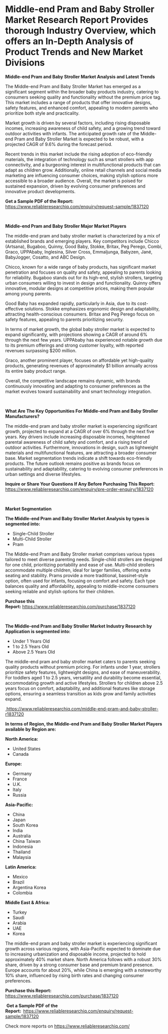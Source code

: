 <p><h1>Middle-end Pram and Baby Stroller Market Research Report Provides thorough Industry Overview, which offers an In-Depth Analysis of Product Trends and New Market Divisions</h1></p><p><strong>Middle-end Pram and Baby Stroller Market Analysis and Latest Trends</strong></p>
<p><p>The Middle-end Pram and Baby Stroller Market has emerged as a significant segment within the broader baby products industry, catering to consumers seeking quality and functionality without the premium price tag. This market includes a range of products that offer innovative designs, safety features, and enhanced comfort, appealing to modern parents who prioritize both style and practicality.</p><p>Market growth is driven by several factors, including rising disposable incomes, increasing awareness of child safety, and a growing trend toward outdoor activities with infants. The anticipated growth rate of the Middle-end Pram and Baby Stroller Market is expected to be robust, with a projected CAGR of 9.6% during the forecast period. </p><p>Recent trends in this market include the rising adoption of eco-friendly materials, the integration of technology such as smart strollers with app connectivity, and a burgeoning interest in multifunctional products that can adapt as children grow. Additionally, online retail channels and social media marketing are influencing consumer choices, making stylish options more accessible to a broader audience. Overall, the market is poised for sustained expansion, driven by evolving consumer preferences and innovative product developments.</p></p>
<p><strong>Get a Sample PDF of the Report:&nbsp;</strong> <a href="https://www.reliableresearchiq.com/enquiry/request-sample/1837120?utm_campaign=123&utm_medium=2&utm_source=Github&utm_content=ia&utm_term=10022025&utm_id=middle-end-pram-and-baby-stroller">https://www.reliableresearchiq.com/enquiry/request-sample/1837120</a></p>
<p>&nbsp;</p>
<p><strong>Middle-end Pram and Baby Stroller Major Market Players</strong></p>
<p><p>The middle-end pram and baby stroller market is characterized by a mix of established brands and emerging players. Key competitors include Chicco (Artsana), Bugaboo, Quinny, Good Baby, Stokke, Britax, Peg Perego, Combi, Graco, UPPAbaby, Inglesina, Silver Cross, Emmaljunga, Babyzen, Jané, BabyJogger, Cosatto, and ABC Design. </p><p>Chicco, known for a wide range of baby products, has significant market penetration and focuses on quality and safety, appealing to parents looking for reliability. Bugaboo stands out for its high-end, stylish strollers, targeting urban consumers willing to invest in design and functionality. Quinny offers innovative, modular designs at competitive prices, making them popular among young parents. </p><p>Good Baby has expanded rapidly, particularly in Asia, due to its cost-effective solutions. Stokke emphasizes ergonomic design and adaptability, attracting health-conscious consumers. Britax and Peg Perego focus on safety features, appealing to parents prioritizing security.</p><p>In terms of market growth, the global baby stroller market is expected to expand significantly, with projections showing a CAGR of around 6% through the next few years. UPPAbaby has experienced notable growth due to its premium offerings and strong customer loyalty, with reported revenues surpassing $200 million. </p><p>Graco, another prominent player, focuses on affordable yet high-quality products, generating revenues of approximately $1 billion annually across its entire baby product range. </p><p>Overall, the competitive landscape remains dynamic, with brands continuously innovating and adapting to consumer preferences as the market evolves toward sustainability and smart technology integration.</p></p>
<p>&nbsp;</p>
<p><strong>What Are The Key Opportunities For Middle-end Pram and Baby Stroller Manufacturers?</strong></p>
<p><p>The middle-end pram and baby stroller market is experiencing significant growth, projected to expand at a CAGR of over 6% through the next five years. Key drivers include increasing disposable incomes, heightened parental awareness of child safety and comfort, and a rising trend of outdoor activities. Furthermore, innovations in design, such as lightweight materials and multifunctional features, are attracting a broader consumer base. Market segmentation trends indicate a shift towards eco-friendly products. The future outlook remains positive as brands focus on sustainability and adaptability, catering to evolving consumer preferences in urban settings and diverse lifestyles.</p></p>
<p><strong>Inquire or Share Your Questions If Any Before Purchasing This Report:</strong> <a href="https://www.reliableresearchiq.com/enquiry/pre-order-enquiry/1837120?utm_campaign=123&utm_medium=2&utm_source=Github&utm_content=ia&utm_term=10022025&utm_id=middle-end-pram-and-baby-stroller">https://www.reliableresearchiq.com/enquiry/pre-order-enquiry/1837120</a></p>
<p>&nbsp;</p>
<p><strong>Market Segmentation</strong></p>
<p><strong>The Middle-end Pram and Baby Stroller Market Analysis by types is segmented into:</strong></p>
<p><ul><li>Single-Child Stroller</li><li>Multi-Child Stroller</li><li>Pram</li></ul></p>
<p><p>The Middle-end Pram and Baby Stroller market comprises various types tailored to meet diverse parenting needs. Single-child strollers are designed for one child, prioritizing portability and ease of use. Multi-child strollers accommodate multiple children, ideal for larger families, offering extra seating and stability. Prams provide a more traditional, bassinet-style option, often used for infants, focusing on comfort and safety. Each type balances quality and affordability, appealing to middle-income consumers seeking reliable and stylish options for their children.</p></p>
<p><strong>Purchase this Report:&nbsp;</strong><a href="https://www.reliableresearchiq.com/purchase/1837120?utm_campaign=123&utm_medium=2&utm_source=Github&utm_content=ia&utm_term=10022025&utm_id=middle-end-pram-and-baby-stroller">https://www.reliableresearchiq.com/purchase/1837120</a></p>
<p>&nbsp;</p>
<p><strong>The Middle-end Pram and Baby Stroller Market Industry Research by Application is segmented into:</strong></p>
<p><ul><li>Under 1 Years Old</li><li>1 to 2.5 Years Old</li><li>Above 2.5 Years Old</li></ul></p>
<p><p>The middle-end pram and baby stroller market caters to parents seeking quality products without premium pricing. For infants under 1 year, strollers prioritize safety features, lightweight designs, and ease of maneuverability. For toddlers aged 1 to 2.5 years, versatility and durability become essential, accommodating growth and active lifestyles. Strollers for children above 2.5 years focus on comfort, adaptability, and additional features like storage options, ensuring a seamless transition as kids grow and family activities expand.</p></p>
<p><a href="https://www.reliableresearchiq.com/middle-end-pram-and-baby-stroller-r1837120?utm_campaign=123&utm_medium=2&utm_source=Github&utm_content=ia&utm_term=10022025&utm_id=middle-end-pram-and-baby-stroller">&nbsp;https://www.reliableresearchiq.com/middle-end-pram-and-baby-stroller-r1837120</a></p>
<p><strong>In terms of Region, the Middle-end Pram and Baby Stroller Market Players available by Region are:</strong></p>
<p>
    <p> <strong> North America: </strong>
        <ul>
            <li>United States</li>
            <li>Canada</li>
        </ul>
        </p> 
    <p> <strong> Europe: </strong>
        <ul>
            <li>Germany</li>
            <li>France</li>
            <li>U.K.</li>
            <li>Italy</li>
            <li>Russia</li>
        </ul>
        </p> 
    <p> <strong> Asia-Pacific: </strong>
        <ul>
            <li>China</li>
            <li>Japan</li>
            <li>South Korea</li>
            <li>India</li>
            <li>Australia</li>
            <li>China Taiwan</li>
            <li>Indonesia</li>
            <li>Thailand</li>
            <li>Malaysia</li>
        </ul>
        </p> 
    <p> <strong> Latin America: </strong>
        <ul>
            <li>Mexico</li>
            <li>Brazil</li>
            <li>Argentina Korea</li>
            <li>Colombia</li>
        </ul>
        </p> 
    <p> <strong> Middle East & Africa: </strong>
        <ul>
            <li>Turkey</li>
            <li>Saudi</li>
            <li>Arabia</li>
            <li>UAE</li>
            <li>Korea</li>
        </ul>
    </p>
    </p>
<p><p>The middle-end pram and baby stroller market is experiencing significant growth across various regions, with Asia-Pacific expected to dominate due to increasing urbanization and disposable income, projected to hold approximately 40% market share. North America follows with a robust 30% share, driven by a strong consumer base and premium brand presence. Europe accounts for about 20%, while China is emerging with a noteworthy 10% share, influenced by rising birth rates and changing consumer preferences.</p></p>
<p><strong>Purchase this Report: </strong><a href="https://www.reliableresearchiq.com/purchase/1837120?utm_campaign=123&utm_medium=2&utm_source=Github&utm_content=ia&utm_term=10022025&utm_id=middle-end-pram-and-baby-stroller">https://www.reliableresearchiq.com/purchase/1837120</a></p>
<p>&nbsp;<strong>Get a Sample PDF of the Report:&nbsp;&nbsp;</strong><a href="https://www.reliableresearchiq.com/enquiry/request-sample/1837120?utm_campaign=123&utm_medium=2&utm_source=Github&utm_content=ia&utm_term=10022025&utm_id=middle-end-pram-and-baby-stroller">https://www.reliableresearchiq.com/enquiry/request-sample/1837120</a></p>
<p><strong></strong></p>
<p>Check more reports on <a href="https://www.reliableresearchiq.com/?utm_campaign=123&utm_medium=2&utm_source=Github&utm_content=ia&utm_term=10022025&utm_id=middle-end-pram-and-baby-stroller">https://www.reliableresearchiq.com/</a></p>